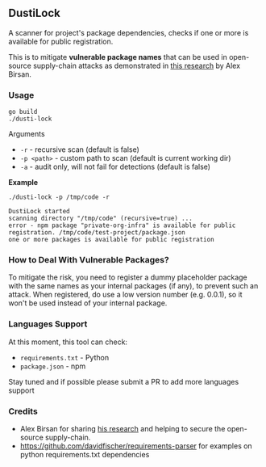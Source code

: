 ## DustiLock

A scanner for project's package dependencies, checks if one or more is available for public registration.

This is to mitigate **vulnerable package names** that can be used in open-source supply-chain attacks as demonstrated in [this research](https://medium.com/@alex.birsan/dependency-confusion-4a5d60fec610) by Alex Birsan.

### Usage

```
go build
./dusti-lock
```

Arguments

- `-r` - recursive scan (default is false)
- `-p <path>` - custom path to scan (default is current working dir)
- `-a` - audit only, will not fail for detections (default is false)

**Example**

```
./dusti-lock -p /tmp/code -r

DustiLock started
scanning directory "/tmp/code" (recursive=true) ...
error - npm package "private-org-infra" is available for public registration. /tmp/code/test-project/package.json
one or more packages is available for public registration
```

### How to Deal With Vulnerable Packages?
To mitigate the risk, you need to register a dummy placeholder package with the same names as your internal packages (if any), to prevent such an attack. When registered, do use a low version number (e.g. 0.0.1), so it won't be used instead of your internal package. 


### Languages Support
At this moment, this tool can check:

- `requirements.txt` - Python
- `package.json` - npm 

Stay tuned and if possible please submit a PR to add more languages support

### Credits

- Alex Birsan for sharing [his research](https://medium.com/@alex.birsan/dependency-confusion-4a5d60fec610) and helping to secure the open-source supply-chain.
- https://github.com/davidfischer/requirements-parser for examples on python requirements.txt dependencies